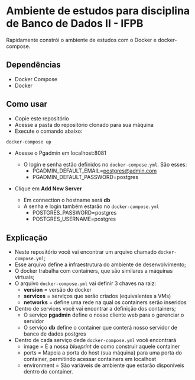 
# Ambiente de estudos para disciplina de Banco de Dados II - IFPB
Rapidamente constrói o ambiente de estudos com o Docker e docker-compose.

## Dependências

- Docker Compose 
- Docker 

## Como usar

- Copie este repositório
- Acesse a pasta do repositório clonado para sua máquina
- Execute o comando abaixo:
```sh
docker-compose up
```
- Acesse o Pgadmin em localhost:8081 
    - O login e senha estão definidos no `docker-compose.yml`. São esses:
        - PGADMIN_DEFAULT_EMAIL=postgres@admin.com
        - PGADMIN_DEFAULT_PASSWORD=postgres

- Clique em **Add New Server**
    - Em connection o hostname será **db**
    - A senha e login também estarão no `docker-compose.yml`
        - POSTGRES_PASSWORD=postgres
        - POSTGRES_USERNAME=postgres

## Explicação

- Neste repositório você vai encontrar um arquivo chamado `docker-compose.yml`;
- Esse arquivo define a infraestrutura do ambiente de desenvolvimento;
- O docker trabalha com containers, que são similares a máquinas virtuais;
- O arquivo `docker-compose.yml` vai definir 3 chaves na raiz:
  - **version** = versão do docker
  - **services** = serviços que serão criados (equivalentes a VMs)
  - **networks** = define uma rede na qual os containers serão inseridos
- Dentro de services você vai encontrar a definição dos containers;
    - O serviço **pgadmin** define o nosso cliente web para o gerenciar o servidor
    - O serviço **db** define o container que conterá nosso servidor de banco de dados postgres
- Dentro de cada serviço dede `docker-compose.yml` você encontrará
    - image = É a nossa *blueprint* de como construir aquele container
    - ports = Mapeia a porta do host (sua máquina) para uma porta do container, permitindo acessar containers em localhost
    - environment = São variáveis de ambiente que estarão disponíveis dentro do container.

